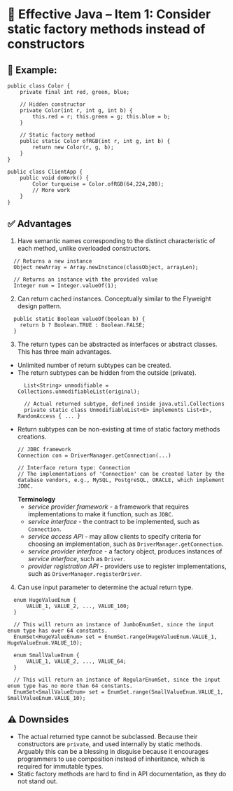 # 📘 Effective Java – Item 1: Consider static factory methods instead of constructors

## 🧪 Example:
```
public class Color {
    private final int red, green, blue;

    // Hidden constructor
    private Color(int r, int g, int b) {
        this.red = r; this.green = g; this.blue = b;
    }

    // Static factory method
    public static Color ofRGB(int r, int g, int b) {
        return new Color(r, g, b);
    }
}

public class ClientApp {
    public void doWork() {
        Color turquoise = Color.ofRGB(64,224,208);
        // More work
    }
}
```

## ✅ Advantages

1. Have semantic names corresponding to the distinct characteristic of each method, unlike overloaded constructors.
```
  // Returns a new instance
  Object newArray = Array.newInstance(classObject, arrayLen);
  
  // Returns an instance with the provided value
  Integer num = Integer.valueOf(1);
```

2. Can return cached instances. Conceptually similar to the Flyweight design pattern.
```
  public static Boolean valueOf(boolean b) {
    return b ? Boolean.TRUE : Boolean.FALSE;
  }
```

3. The return types can be abstracted as interfaces or abstract classes. This has three main advantages.
  - Unlimited number of return subtypes can be created.
  - The return subtypes can be hidden from the outside (private).
    ```
      List<String> unmodifiable = Collections.unmodifiableList(original);
    
      // Actual returned subtype, defined inside java.util.Collections
      private static class UnmodifiableList<E> implements List<E>, RandomAccess { ... }
    ```
  - Return subtypes can be non-existing at time of static factory methods creations.  
    ```
    // JDBC framework
    Connection con = DriverManager.getConnection(...) 
  
    // Interface return type: Connection 
    // The implementations of 'Connection' can be created later by the database vendors, e.g., MySQL, PostgreSQL, ORACLE, which implement JDBC.
    ```
    **Terminology**
    - *service provider framework* - a framework that requires implementations to make it function, such as `JDBC`.
    - *service interface* - the contract to be implemented, such as `Connection`.
    - *service access API* - may allow clients to specify criteria for choosing an implementation, such as `DriverManager.getConnection`.
    - *service provider interface* - a factory object, produces instances of *service interface*, such as `Driver`.
    - *provider registration API* - providers use to register implementations, such as `DriverManager.registerDriver`.

4. Can use input parameter to determine the actual return type.
```
  enum HugeValueEnum {
      VALUE_1, VALUE_2, ..., VALUE_100;
  }
  
  // This will return an instance of JumboEnumSet, since the input enum type has over 64 constants.
  EnumSet<HugeValueEnum> set = EnumSet.range(HugeValueEnum.VALUE_1, HugeValueEnum.VALUE_10);

  enum SmallValueEnum {
      VALUE_1, VALUE_2, ..., VALUE_64;
  }

  // This will return an instance of RegularEnumSet, since the input enum type has no more than 64 constants.
  EnumSet<SmallValueEnum> set = EnumSet.range(SmallValueEnum.VALUE_1, SmallValueEnum.VALUE_10);

```


## ⚠️ Downsides
- The actual returned type cannot be subclassed. Because their constructors are `private`, and used internally by static methods. 
Arguably this can be a blessing in disguise because it encourages programmers to use composition instead of inheritance, 
which is required for immutable types.
- Static factory methods are hard to find in API documentation, as they do not stand out.
